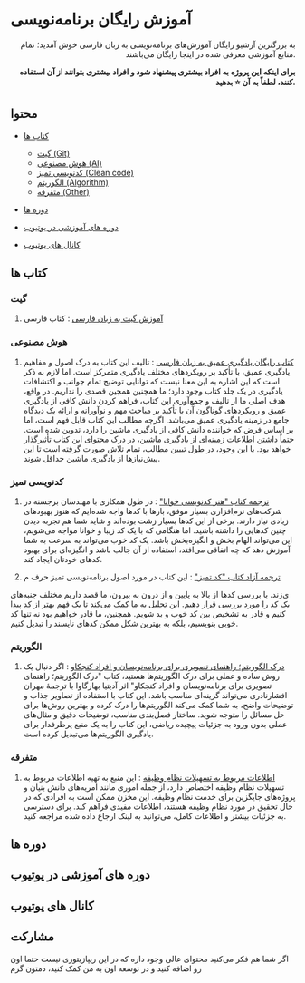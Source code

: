 # آموزش رایگان برنامه‌نویسی

<div align="right">
  به بزرگترین آرشیو رایگان آموزش‌های برنامه‌نویسی به زبان فارسی خوش آمدید؛ تمام منابع آموزشی معرفی شده در اینجا رایگان می‌باشند.

  <b>برای اینکه این پروژه به افراد بیشتری پیشنهاد شود و افراد بیشتری بتوانند از آن استفاده کنند، لطفاً به آن ⭐ بدهید.</b>
</div>

## محتوا
- [کتاب ها](#کتاب-ها)
  - [گیت (Git)](#گیت)
  - [هوش مصنوعی (AI)](#هوش-مصنوعی)
  - [کدنویسی تمیز (Clean code)](#کدنویسی-تمیز)
  - [الگوریتم (Algorithm)](#الگوریتم)
  - [متفرقه (Other)](#متفرقه)

- [دوره ها](#دوره-ها)

- [دوره های آموزشی در یوتیوب](#دوره-های-آموزشی-در-یوتیوب)

- [کانال های یوتیوب](#کانال-های-یوتیوب)


## کتاب ها
### گیت

1. [آموزش گیت به زبان فارسی](https://git.codecast.ir/en/latest/) : کتاب فارسی

### هوش مصنوعی

1. [کتاب رایگان یادگیری عمیق به زبان فارسی](https://www.researchgate.net/publication/349928501_Deep_learning_principles_concepts_and_approaches) : تالیف این کتاب به درک اصول و مفاهیم یادگیری عمیق، با تأکید بر رویکردهای مختلف یادگیری متمرکز است. اما لازم به ذکر است که این اشاره به این معنا نیست که توانایی توضیح تمام جوانب و اکتشافات یادگیری در یک جلد کتاب وجود دارد؛ ما همچنین همچین قصدی را نداریم. در واقع، هدف اصلی ما از تالیف و جمع‌آوری این کتاب، فراهم کردن دانش کافی از یادگیری عمیق و رویکردهای گوناگون آن با تأکید بر مباحث مهم و نوآورانه و ارائه یک دیدگاه جامع در زمینه یادگیری عمیق می‌باشد. اگرچه مطالب این کتاب قابل فهم است، اما بر اساس فرض که خواننده دانش کافی از یادگیری ماشین را دارد، تدوین شده است. حتماً داشتن اطلاعات زمینه‌ای از یادگیری ماشین، در درک محتوای این کتاب تأثیرگذار خواهد بود. با این وجود، در طول تبیین مطالب، تمام تلاش صورت گرفته است تا این پیش‌نیازها از یادگیری ماشین حداقل شوند.

### کدنویسی تمیز

1. [ترجمه کتاب "هنر کدنویسی خوانا"](https://github.com/Hossein52Hz/The-Art-Of-Readable-Code-Persian) : در طول همکاری با مهندسان برجسته در شرکت‌های نرم‌افزاری بسیار موفق، بارها با کدها واجه شده‌ایم که هنوز بهبودهای زیادی نیاز دارند. برخی از این کدها بسیار زشت بوده‌اند و شاید شما هم تجربه دیدن چنین کدهایی را داشته باشید. اما هنگامی که با یک کد زیبا و خوانا مواجه می‌شویم، این می‌تواند الهام بخش و انگیزه‌بخش باشد. یک کد خوب می‌تواند به سرعت به شما آموزش دهد که چه اتفاقی می‌افتد، استفاده از آن جالب باشد و انگیزه‌ای برای بهبود کدهای خودتان ایجاد کند.

2. [ترجمه آزاد کتاب "کد تمیز"](https://codetamiz.vercel.app) : این کتاب در مورد اصول برنامه‌نویسی تمیز حرف م

ی‌زند. با بررسی کدها از بالا به پایین و از درون به بیرون، ما قصد داریم مختلف جنبه‌های یک کد را مورد بررسی قرار دهیم. این تحلیل به ما کمک می‌کند تا یک فهم بهتر از کد پیدا کنیم و قادر به تشخیص بین کد خوب و بد شویم. همچنین، ما قادر خواهیم بود نه تنها کد خوبی بنویسیم، بلکه به بهترین شکل ممکن کدهای ناپسند را تبدیل کنیم.

### الگوریتم

1. [درک الگوریتم؛ راهنمای تصویری برای برنامه‌نویسان و افراد کنجکاو](https://t.me/barnamenevisichannel/295) : اگر دنبال یک روش ساده و عملی برای درک الگوریتم‌ها هستید، کتاب "درک الگوریتم؛ راهنمای تصویری برای برنامه‌نویسان و افراد کنجکاو" اثر آدیتیا بهارگاوا با ترجمهٔ مهران افشارنادری می‌تواند گزینه‌ای مناسب باشد. این کتاب با استفاده از تصاویر جذاب و توضیحات واضح، به شما کمک می‌کند الگوریتم‌ها را درک کرده و بهترین روش‌ها برای حل مسائل را متوجه شوید. ساختار فصل‌بندی مناسب، توضیحات دقیق و مثال‌های عملی بدون ورود به جزئیات پیچیده ریاضی، این کتاب را به یک منبع پرطرفدار برای یادگیری الگوریتم‌ها می‌تبدیل کرده است.

### متفرقه

1. [اطلاعات مربوط به تسهیلات نظام وظیفه](https://github.com/m-yosefpor/nezam-vazifeh) : این منبع به تهیه اطلاعات مربوط به تسهیلات نظام وظیفه اختصاص دارد، از جمله اموری مانند امریه‌های دانش بنیان و پروژه‌های جایگزین برای خدمت نظام وظیفه. این مخزن ممکن است به افرادی که در حال تحقیق در مورد نظام وظیفه هستند، اطلاعات مفیدی فراهم کند. برای دسترسی به جزئیات بیشتر و اطلاعات کامل، می‌توانید به لینک ارجاع داده شده مراجعه کنید.

## دوره ها 


## دوره های آموزشی در یوتیوب


## کانال های یوتیوب

## مشارکت

اگر شما هم فکر می‌کنید محتوای عالی وجود داره که در این ریپازیتوری نیست حتما اون رو اضافه کنید و در توسعه اون به من کمک کنید، دمتون گرم